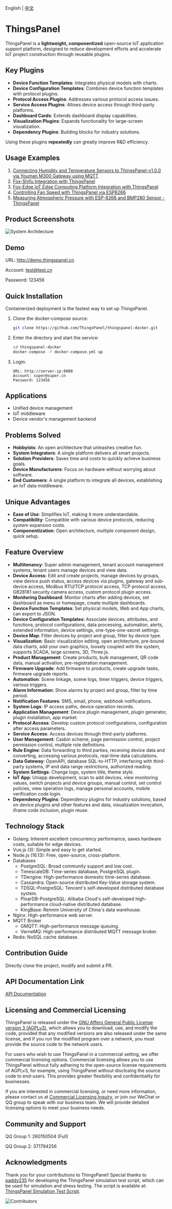 English | [中文](./README.md)
# ThingsPanel
ThingsPanel is a **lightweight, componentized** open-source IoT application support platform, designed to reduce development efforts and accelerate IoT project construction through reusable plugins.

## Key Plugins
- **Device Function Templates**: Integrates physical models with charts.
- **Device Configuration Templates**: Combines device function templates with protocol plugins.
- **Protocol Access Plugins**: Addresses various protocol access issues.
- **Service Access Plugins**: Allows device access through third-party platforms.
- **Dashboard Cards**: Extends dashboard display capabilities.
- **Visualization Plugins**: Expands functionality for large-screen visualization.
- **Dependency Plugins**: Building blocks for industry solutions.

Using these plugins **repeatedly** can greatly improve R&D efficiency.

## Usage Examples
1. [Connecting Humidity and Temperature Sensors to ThingsPanel-v1.0.0 via Youman M300 Gateway using MQTT](https://www.thingspanel.cn/posts/80)
2. [Fox-Shifu Integration with ThingsPanel](https://bianwuji.feishu.cn/docx/LQS4dyVf4o5WMrxzPlKcP5Ftnpg)
3. [Fox-Edge IoT Edge Computing Platform Integration with ThingsPanel](http://docs.fox-tech.cn/#/fox-edge-3rd-cloud-thingspanel)
4. [Controlling Fan Speed with ThingsPanel via ESP8266](http://thingspanel.cn/posts/72)
5. [Measuring Atmospheric Pressure with ESP-8266 and BMP280 Sensor - ThingsPanel](http://thingspanel.cn/posts/71)

## Product Screenshots
![System Architecture](http://thingspanel.io/assets/images/ThingsPanel-0.6.0-homepage-27308c5423090237c9e13e5560b7162e.png)

## Demo
URL: http://demo.thingspanel.cn

Account: test@test.cn

Password: 123456

## Quick Installation
Containerized deployment is the fastest way to set up ThingsPanel.

1. Clone the docker-compose source:

    ```bash
    git clone https://github.com/ThingsPanel/thingspanel-docker.git
    ```

2. Enter the directory and start the service:

    ```bash
    cd thingspanel-docker
    docker-compose -f docker-compose.yml up
    ```

3. Login:
    ```text
    URL: http://server-ip:8080
    Account: super@super.cn
    Password: 123456
    ```

## Applications
- Unified device management
- IoT middleware
- Device vendor's management backend

## Problems Solved
- **Hobbyists**: An open architecture that unleashes creative fun.
- **System Integrators**: A single platform delivers all smart projects.
- **Solution Providers**: Saves time and costs to quickly achieve business goals.
- **Device Manufacturers**: Focus on hardware without worrying about software.
- **End Customers**: A single platform to integrate all devices, establishing an IoT data middleware.

## Unique Advantages
- **Ease of Use**: Simplifies IoT, making it more understandable.
- **Compatibility**: Compatible with various device protocols, reducing system expansion costs.
- **Componentization**: Open architecture, multiple component design, quick setup.

## Feature Overview
- **Multitenancy**: Super admin management, tenant account management systems, tenant users manage devices and view data.
- **Device Access**: Edit and create projects, manage devices by groups, view device push status, access devices via plugins, gateway and sub-device access, Modbus RTU/TCP protocol access, TCP protocol access, GB28181 security camera access, custom protocol plugin access.
- **Monitoring Dashboard**: Monitor charts after adding devices, set dashboard as menu or homepage, create multiple dashboards.
- **Device Function Templates**: Set physical models, Web and App charts, can export to JSON.
- **Device Configuration Templates**: Associate devices, attributes, and functions, protocol configurations, data processing, automation, alerts, extended information, device settings, one-type-one-secret settings.
- **Device Map**: Filter devices by project and group, filter by device type.
- **Visualization**: Basic visualization editing, open architecture, pre-bound data charts, add your own graphics, loosely coupled with the system, supports SCADA, large screens, 3D, Three.js.
- **Product Management**: Create products, bulk management, QR code data, manual activation, pre-registration management.
- **Firmware Upgrade**: Add firmware to products, create upgrade tasks, firmware upgrade reports.
- **Automation**: Scene linkage, scene logs, timer triggers, device triggers, various triggers.
- **Alarm Information**: Show alarms by project and group, filter by time period.
- **Notification Features**: SMS, email, phone, webhook notifications.
- **System Logs**: IP access paths, device operation records.
- **Application Management**: Device plugin management, plugin generator, plugin installation, app market.
- **Protocol Access**: Develop custom protocol configurations, configuration after access parameters.
- **Service Access**: Access devices through third-party platforms.
- **User Management**: Casbin scheme, page permission control, project permission control, multiple role definitions.
- **Rule Engine**: Data forwarding to third parties, receiving device data and converting, accessing various protocols, real-time data calculations.
- **Data Gateway**: OpenAPI, database SQL-to-HTTP, interfacing with third-party systems, IP and data range restrictions, authorized reading.
- **System Settings**: Change logo, system title, theme style.
- **IoT App**: Uniapp development, scan to add devices, view monitoring values, switch projects and device groups, manual control, set control policies, view operation logs, manage personal accounts, mobile verification code login.
- **Dependency Plugins**: Dependency plugins for industry solutions, based on device plugins and other features and data, visualization invocation, iframe code inclusion, plugin reuse.

## Technology Stack
* Golang: Inherent excellent concurrency performance, saves hardware costs, suitable for edge devices.
* Vue.js (3): Simple and easy to get started.
* Node.js (16.13): Free, open-source, cross-platform.
* Databases
  * PostgreSQL: Broad community support and low cost.
  * TimescaleDB: Time-series database, PostgreSQL plugin.
  * TDengine: High-performance domestic time-series database.
  * Cassandra: Open-source distributed Key-Value storage system.
  * TDSQL-PostgreSQL: Tencent's self-developed distributed database system.
  * PloarDB-PostgreSQL: Alibaba Cloud's self-developed high-performance cloud-native distributed database.
  * KingBase: Renmin University of China's data warehouse.
* Nginx: High-performance web server.
* MQTT Broker
  * GMQTT: High-performance message queuing.
  * VerneMQ: High-performance distributed MQTT message broker.
* Redis: NoSQL cache database.

## Contribution Guide
Directly clone the project, modify and submit a PR.

## API Documentation Link
[API Documentation](https://docs.qq.com/doc/DZVZKc2FCTE1EblBX)

## Licensing and Commercial Licensing

ThingsPanel is released under the [GNU Affero General Public License version 3 (AGPLv3)](https://www.gnu.org/licenses/agpl-3.0.html), which allows you to download, use, and modify the code, provided that any modified versions are also released under the same license, and if you run the modified program over a network, you must provide the source code to the network users.

For users who wish to use ThingsPanel in a commercial setting, we offer commercial licensing options. Commercial licensing allows you to use ThingsPanel without fully adhering to the open-source license requirements of AGPLv3, for example, using ThingsPanel without disclosing the source code to end-users. This provides greater flexibility and confidentiality for businesses.

If you are interested in commercial licensing, or need more information, please contact us at [Commercial Licensing Inquiry](mailto:zjh@jiyikeji.cn), or join our WeChat or QQ group to speak with our business team. We will provide detailed licensing options to meet your business needs.

## Community and Support

QQ Group 1: 260150504 (Full)

QQ Group 2: 371794256

## Acknowledgments
Thank you for your contributions to ThingsPanel!
Special thanks to [paddy235](https://gitee.com/paddy235) for developing the ThingsPanel simulation test script, which can be used for simulation and stress testing. The script is available at: [ThingsPanel Simulation Test Script](https://gitee.com/paddy235/thingspanel_simulation_python).

![Contributors](https://contrib.rocks/image?repo=ThingsPanel/ThingsPanel-Go)


